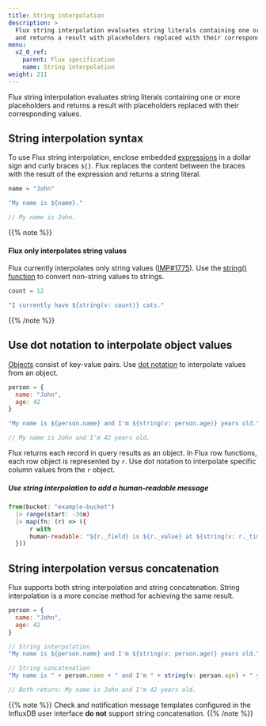 ```yaml
---
title: String interpolation
description: >
  Flux string interpolation evaluates string literals containing one or more placeholders
  and returns a result with placeholders replaced with their corresponding values.
menu:
  v2_0_ref:
    parent: Flux specification
    name: String interpolation
weight: 211
---
```


Flux string interpolation evaluates string literals containing one or more placeholders
and returns a result with placeholders replaced with their corresponding values.

## String interpolation syntax
To use Flux string interpolation, enclose embedded [expressions](/v2.0/reference/flux/language/expressions/)
in a dollar sign and curly braces `${}`.
Flux replaces the content between the braces with the result of the expression and
returns a string literal.

```js
name = "John"

"My name is ${name}."

// My name is John.
```

{{% note %}}
#### Flux only interpolates string values
Flux currently interpolates only string values ([IMP#1775](https://github.com/influxdata/flux/issues/1775)).
Use the [string() function](/v2.0/reference/flux/stdlib/built-in/transformations/type-conversions/string/)
to convert non-string values to strings.

```js
count = 12

"I currently have ${string(v: count)} cats."
```
{{% /note %}}


## Use dot notation to interpolate object values
[Objects](/v2.0/reference/flux/language/expressions/#object-literals) consist of key-value pairs.
Use [dot notation](/v2.0/reference/flux/language/expressions/#member-expressions)
to interpolate values from an object.

```js
person = {
  name: "John",
  age: 42
}

"My name is ${person.name} and I'm ${string(v: person.age)} years old."

// My name is John and I'm 42 years old.
```

Flux returns each record in query results as an object.
In Flux row functions, each row object is represented by `r`.
Use dot notation to interpolate specific column values from the `r` object.

##### Use string interpolation to add a human-readable message
```js
from(bucket: "example-bucket")
  |> range(start: -30m)
  |> map(fn: (r) => ({
      r with
      human-readable: "${r._field} is ${r._value} at ${string(v: r._time)}."
  }))
```

## String interpolation versus concatenation
Flux supports both string interpolation and string concatenation.
String interpolation is a more concise method for achieving the same result.

```js
person = {
  name: "John",
  age: 42
}

// String interpolation
"My name is ${person.name} and I'm ${string(v: person.age)} years old."

// String concatenation
"My name is " + person.name + " and I'm " + string(v: person.age) + " years old."

// Both return: My name is John and I'm 42 years old.
```

{{% note %}}
Check and notification message templates configured in the InfluxDB user interface
**do not** support string concatenation.
{{% /note %}}
